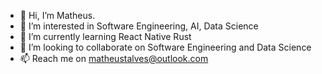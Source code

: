 - 👋 Hi, I’m Matheus.
- 👀 I’m interested in Software Engineering, AI, Data Science
- 🌱 I’m currently learning React Native Rust
- 💞️ I’m looking to collaborate on Software Engineering and Data Science
- 📫 Reach me on matheustalves@outlook.com

<!---
matheustalves/matheustalves is a ✨ special ✨ repository because its `README.md` (this file) appears on your GitHub profile.
You can click the Preview link to take a look at your changes.
--->
